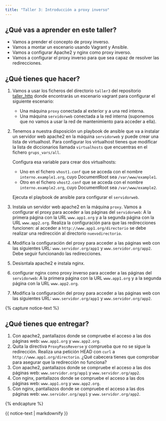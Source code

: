 ```yaml
---
title: "Taller 3: Introducción a proxy inverso"
---
```


## ¿Qué vas a aprender en este taller?

* Vamos a prender el concepto de proxy inverso.
* Vamos a montar un escenario usando Vagrant y Ansible.
* Vamos a configurar Apache2 y nginx como proxy inverso.
* Vamos a configurar el proxy inverso para que sea capaz de resolver las redirecciones.

## ¿Qué tienes que hacer?

1. Vamos a usar los ficheros del directorio `taller3` del repositorio [taller_http](https://github.com/josedom24/taller_http) donde encontrarás un escenario vagrant para configurar el siguiente escenario:

	* Una máquina `proxy` conectada al exterior y a una red interna.
    * Una máquina `servidorweb` conectada a la red interna (suponemos que no vamos a usar la red de mantenimiento para acceder a ella).

2. Tenemos a nuestra disposición un playbook de ansible que va a instalar un servidor web apache2 en la máquina `servidorweb` y puede crear una lista de virtualhost. Para configurar los virtualhost tienes que modificar la lista de diccionarios llamada `virtualhosts` que encuentras en el fichero `grups_vars/all`.

    Configura esa variable para crear dos virtualhosts:

    * Uno en el fichero `vhost1.conf` que se acceda con el nombre `interno.example1.org`, cuyo DocumentRoot sea `/var/www/example1`.
    * Otro en el fichero `vhost2.conf` que se acceda con el nombre `interno.example2.org`, cuyo DocumentRoot sea `/var/www/example2`.
    
    Ejecuta el playbook de ansible para configurar el `servidorweb`.
3. Instala un servidor web apache2 en la máquina `proxy`. Vamos a configurar el proxy para acceder a las páginas del `servidorweb`: A la primera página con la URL `www.app1.org` y a la segunda página con la URL `www.app2.org`. Realiza la configuración para que las redirecciones funcionen: al acceder a `http://www.app1.org/directorio` se debe realizar una redirección al directorio `nuevodirectorio`. 
4. Modifica la configuración del proxy para acceder a las páginas web con las siguientes URL: `www.servidor.org/app1` y `www.servidor.org/app2`. Debe seguir funcionando las redirecciones.
5. Desisntala apache2 e instala nginx.
6. configurar nginx como proxy inverso para acceder a las páginas del `servidorweb`: A la primera página con la URL `www.app1.org` y a la segunda página con la URL `www.app2.org`.
7. Modifica la configuración del proxy para acceder a las páginas web con las siguientes URL: `www.servidor.org/app1` y `www.servidor.org/app2`.

{% capture notice-text %}
## ¿Qué tienes que entregar?

1. Con apache2, pantallazos donde se compruebe el acceso a las dos páginas web: `www.app1.org` y `www.app2.org`.
2. Quita la directiva `ProxyPassReverse` y comprueba que no se sigue la redirección. Realiza una petición HEAD con `curl` a `http://www.app1.org/directorio`. ¿Qué cabecera tienes que comprobar para asegurar que la redirección no funciona?
3. Con apache2, pantallazos donde se compruebe el acceso a las dos páginas web: `www.servidor.org/app1` y `www.servidor.org/app2`.
4. Con nginx, pantallazos donde se compruebe el acceso a las dos páginas web: `www.app1.org` y `www.app2.org`.
5. Con nginx, pantallazos donde se compruebe el acceso a las dos páginas web: `www.servidor.org/app1` y `www.servidor.org/app2`.

{% endcapture %}<div class="notice--info">{{ notice-text | markdownify }}</div>

